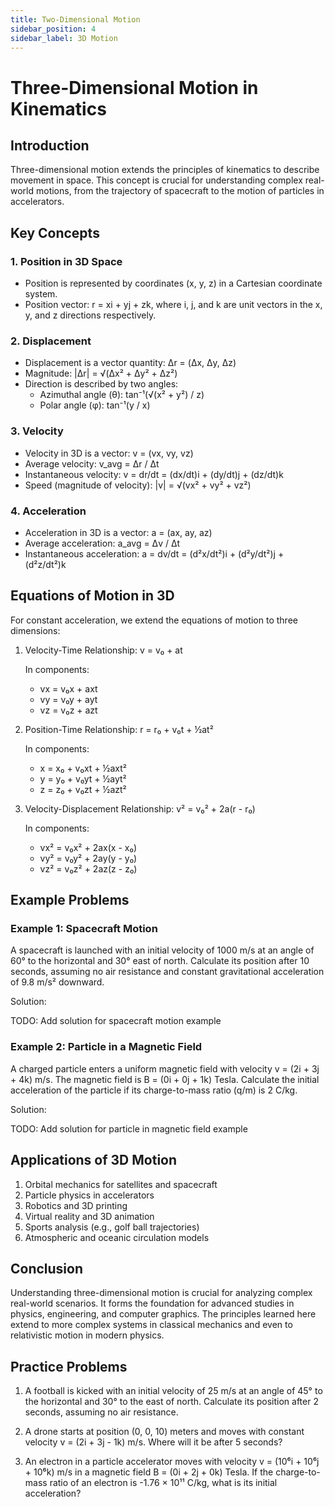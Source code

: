 ```yaml
---
title: Two-Dimensional Motion
sidebar_position: 4
sidebar_label: 3D Motion
---
```


# Three-Dimensional Motion in Kinematics

## Introduction

Three-dimensional motion extends the principles of kinematics to describe movement in space. This concept is crucial for understanding complex real-world motions, from the trajectory of spacecraft to the motion of particles in accelerators.

## Key Concepts

### 1. Position in 3D Space

-   Position is represented by coordinates (x, y, z) in a Cartesian coordinate system.
-   Position vector: r = xi + yj + zk, where i, j, and k are unit vectors in the x, y, and z directions respectively.

### 2. Displacement

-   Displacement is a vector quantity: Δr = (Δx, Δy, Δz)
-   Magnitude: |Δr| = √(Δx² + Δy² + Δz²)
-   Direction is described by two angles:
    -   Azimuthal angle (θ): tan⁻¹(√(x² + y²) / z)
    -   Polar angle (φ): tan⁻¹(y / x)

### 3. Velocity

-   Velocity in 3D is a vector: v = (vx, vy, vz)
-   Average velocity: v_avg = Δr / Δt
-   Instantaneous velocity: v = dr/dt = (dx/dt)i + (dy/dt)j + (dz/dt)k
-   Speed (magnitude of velocity): |v| = √(vx² + vy² + vz²)

### 4. Acceleration

-   Acceleration in 3D is a vector: a = (ax, ay, az)
-   Average acceleration: a_avg = Δv / Δt
-   Instantaneous acceleration: a = dv/dt = (d²x/dt²)i + (d²y/dt²)j + (d²z/dt²)k

## Equations of Motion in 3D

For constant acceleration, we extend the equations of motion to three dimensions:

1. Velocity-Time Relationship:
   v = v₀ + at

    In components:

    - vx = v₀x + axt
    - vy = v₀y + ayt
    - vz = v₀z + azt

2. Position-Time Relationship:
   r = r₀ + v₀t + ½at²

    In components:

    - x = x₀ + v₀xt + ½axt²
    - y = y₀ + v₀yt + ½ayt²
    - z = z₀ + v₀zt + ½azt²

3. Velocity-Displacement Relationship:
   v² = v₀² + 2a(r - r₀)

    In components:

    - vx² = v₀x² + 2ax(x - x₀)
    - vy² = v₀y² + 2ay(y - y₀)
    - vz² = v₀z² + 2az(z - z₀)

## Example Problems

### Example 1: Spacecraft Motion

A spacecraft is launched with an initial velocity of 1000 m/s at an angle of 60° to the horizontal and 30° east of north. Calculate its position after 10 seconds, assuming no air resistance and constant gravitational acceleration of 9.8 m/s² downward.

Solution:

TODO: Add solution for spacecraft motion example

### Example 2: Particle in a Magnetic Field

A charged particle enters a uniform magnetic field with velocity v = (2i + 3j + 4k) m/s. The magnetic field is B = (0i + 0j + 1k) Tesla. Calculate the initial acceleration of the particle if its charge-to-mass ratio (q/m) is 2 C/kg.

Solution:

TODO: Add solution for particle in magnetic field example

## Applications of 3D Motion

1. Orbital mechanics for satellites and spacecraft
2. Particle physics in accelerators
3. Robotics and 3D printing
4. Virtual reality and 3D animation
5. Sports analysis (e.g., golf ball trajectories)
6. Atmospheric and oceanic circulation models

## Conclusion

Understanding three-dimensional motion is crucial for analyzing complex real-world scenarios. It forms the foundation for advanced studies in physics, engineering, and computer graphics. The principles learned here extend to more complex systems in classical mechanics and even to relativistic motion in modern physics.

## Practice Problems

1. A football is kicked with an initial velocity of 25 m/s at an angle of 45° to the horizontal and 30° to the east of north. Calculate its position after 2 seconds, assuming no air resistance.

2. A drone starts at position (0, 0, 10) meters and moves with constant velocity v = (2i + 3j - 1k) m/s. Where will it be after 5 seconds?

3. An electron in a particle accelerator moves with velocity v = (10⁶i + 10⁶j + 10⁶k) m/s in a magnetic field B = (0i + 2j + 0k) Tesla. If the charge-to-mass ratio of an electron is -1.76 × 10¹¹ C/kg, what is its initial acceleration?
